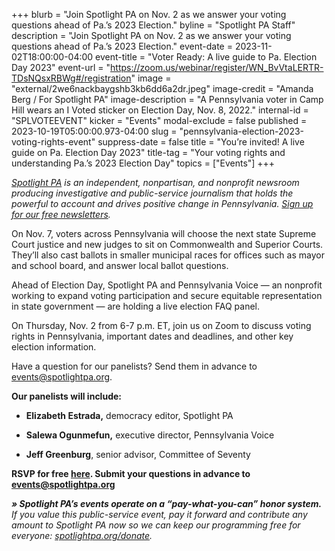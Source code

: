 +++
blurb = "Join Spotlight PA on Nov. 2 as we answer your voting questions ahead of Pa.’s 2023 Election."
byline = "Spotlight PA Staff"
description = "Join Spotlight PA on Nov. 2 as we answer your voting questions ahead of Pa.’s 2023 Election."
event-date = 2023-11-02T18:00:00-04:00
event-title = "Voter Ready: A live guide to Pa. Election Day 2023"
event-url = "https://zoom.us/webinar/register/WN_BvVtaLERTR-TDsNQsxRBWg#/registration"
image = "external/2we6nackbaygshb3kb6dd6a2dr.jpeg"
image-credit = "Amanda Berg / For Spotlight PA"
image-description = "A Pennsylvania voter in Camp Hill wears an I Voted sticker on Election Day, Nov. 8, 2022."
internal-id = "SPLVOTEEVENT"
kicker = "Events"
modal-exclude = false
published = 2023-10-19T05:00:00.973-04:00
slug = "pennsylvania-election-2023-voting-rights-event"
suppress-date = false
title = "You’re invited! A live guide on Pa. Election Day 2023"
title-tag = "Your voting rights and understanding Pa.’s 2023 Election Day"
topics = ["Events"]
+++

<a href="https://www.spotlightpa.org/"><em>Spotlight PA</em></a><em> is an independent, nonpartisan, and nonprofit newsroom producing investigative and public-service journalism that holds the powerful to account and drives positive change in Pennsylvania. </em><a href="https://www.spotlightpa.org/newsletters"><em>Sign up for our free newsletters</em></a><em>.</em>

On Nov. 7, voters across Pennsylvania will choose the next state Supreme Court justice and new judges to sit on Commonwealth and Superior Courts. They’ll also cast ballots in smaller municipal races for offices such as mayor and school board, and answer local ballot questions.

Ahead of Election Day, Spotlight PA and Pennsylvania Voice — an nonprofit working to expand voting participation and secure equitable representation in state government — are holding a live election FAQ panel.

On Thursday, Nov. 2 from 6-7 p.m. ET, join us on Zoom to discuss voting rights in Pennsylvania, important dates and deadlines, and other key election information.

Have a question for our panelists? Send them in advance to <a href="mailto:events@spotlightpa.org">events@spotlightpa.org</a>.

<strong>Our panelists will include:</strong>

- <strong>Elizabeth Estrada,</strong> democracy editor, Spotlight PA

- <strong>Salewa Ogunmefun,</strong> executive director, Pennsylvania Voice

- <strong>Jeff Greenburg</strong>, senior advisor, Committee of Seventy

<strong>RSVP for free </strong><a href="https://zoom.us/webinar/register/WN_BvVtaLERTR-TDsNQsxRBWg"><strong>here</strong></a><strong>. Submit your questions in advance to </strong><a href="mailto:events@spotlightpa.org"><strong>events@spotlightpa.org</strong></a><br/>

<strong><em>» Spotlight PA’s events operate on a “pay-what-you-can” honor system.</em></strong><em> If you value this public-service event, pay it forward and contribute any amount to Spotlight PA now so we can keep our programming free for everyone: </em><a href="http://spotlightpa.org/donate"><em>spotlightpa.org/donate</em></a><em>.</em>

